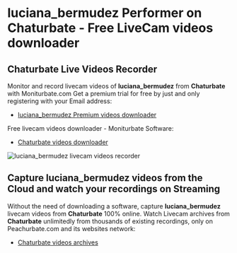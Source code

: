 # luciana_bermudez Performer on Chaturbate - Free LiveCam videos downloader

## Chaturbate Live Videos Recorder

Monitor and record livecam videos of **luciana_bermudez** from **Chaturbate** with Moniturbate.com
Get a premium trial for free by just and only registering with your Email address:
* [luciana_bermudez Premium videos downloader](https://moniturbate.com/request-demo-licence-key.html)

Free livecam videos downloader - Moniturbate Software:
* [Chaturbate videos downloader](https://moniturbate.com/moniturbate-download-software.html)

![luciana_bermudez livecam videos recorder](https://peachurnet.com/templates/moniturbate-software.png)


## Capture luciana_bermudez videos from the Cloud and watch your recordings on Streaming

Without the need of downloading a software, capture **luciana_bermudez** livecam videos from **Chaturbate** 100% online.
Watch Livecam archives from **Chaturbate** unlimitedly from thousands of existing recordings, only on Peachurbate.com and its websites network:
* [Chaturbate videos archives](https://peachurnet.com/)